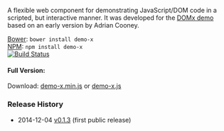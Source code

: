 A flexible web component for demonstrating JavaScript/DOM code in a scripted, but interactive manner. It was developed for the [DOMx demo][domx] based on an early version by Adrian Cooney.

[domx]: http://esha.github.io/domx#demo

[Bower][bower]: `bower install demo-x`  
[NPM][npm]: `npm install demo-x`   
[![Build Status](https://travis-ci.org/nbubna/demo-x.png?branch=master)](https://travis-ci.org/nbubna/demo-x)  

[npm]: https://npmjs.org/package/demo-x
[bower]: http://bower.io/

#### Full Version:

Download: [demo-x.min.js][full-min] or [demo-x.js][full]  

[full-min]: https://raw.github.com/nbubna/demo-x/master/dist/demo-x.min.js
[full]: https://raw.github.com/nbubna/demo-x/master/dist/demo-x.js

### Release History
* 2014-12-04 [v0.1.3][] (first public release)

[v0.1.3]: https://github.com/nbubna/domx/tree/0.1.3
